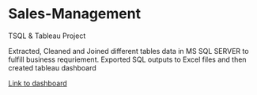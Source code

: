 # Sales-Management
TSQL &amp; Tableau Project 

Extracted, Cleaned and Joined different tables data in MS SQL SERVER to fulfill business requriement.
Exported SQL outputs to Excel files and then created tableau dashboard 

<a href="https://public.tableau.com/app/profile/ekta.manvar/viz/SalesOverview_16424445193860/Dashboard1">Link to dashboard</a>
